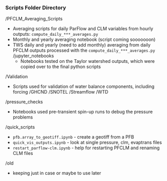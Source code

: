 ### Scripts Folder Directory  

/PFCLM_Averaging_Scripts  
- Averaging scripts for daily ParFlow and CLM variables from hourly outputs: `compute_daily_***_averages.py`  
- Monthly and yearly averaging notebook (script coming sooooooon)  
- TWS daily and yearly (need to add monthly) averaging from daily PFCLM outputs processed with the `compute_daily_***_averages.py`
    /jupyter_notebooks
    - Notebooks tested on the Taylor watershed outputs, which were copied over to the final python scripts  

/Validation
- Scripts used for validation of water balance components, including forcing
    /GHCND
    /SNOTEL
    /Streamflow
    /WTD

/pressure_checks
- Notebooks used pre-transient spin-up runs to debug the pressure problems

/quick_scripts
- `pfb.array_to_geotiff.ipynb` - create a geotiff from a PFB  
- `quick_vis_outputs.ipynb` - look at single pressure, clm, evaptrans files  
- `restart_parflow-clm.ipynb` - help for restarting PFCLM and renaming CLM files  

/old
- keeping just in case or maybe to use later
